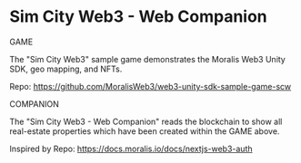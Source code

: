 
# Sim City Web3 - Web Companion

GAME

The "Sim City Web3" sample game demonstrates the Moralis Web3 Unity SDK, geo mapping, and NFTs.

Repo: https://github.com/MoralisWeb3/web3-unity-sdk-sample-game-scw


COMPANION

The "Sim City Web3 - Web Companion" reads the blockchain to show all real-estate properties which have been created within the GAME above.

Inspired by Repo: https://docs.moralis.io/docs/nextjs-web3-auth